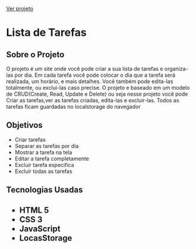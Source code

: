 <a href="https://lucascmo8.github.io/Lista-de-Tarefas/index.html" target="_blank" rel="noopener noreferrer">Ver projeto</a>

<h1>Lista de Tarefas</h1>

<h2>Sobre o Projeto</h2>

<p>O projeto é um site onde você pode criar a sua lista de tarefas e organiza-las por dia. Em cada tarefa você pode colocar o dia que a tarefa será realizada, um horário, e mais detalhes. Você também pode edita-las totalmente, ou exclui-las caso precise. O projeto e baseado em um modelo de CRUD(Create, Read, Update e Delete) ou seja nesse projeto você pode Criar as tarefas,ver as tarefas criadas, edita-las e excluir-las. Todos as tarefas ficam guardadas no localstorage do navegador</p>

<h2>Objetivos</h2>
<ul>
<li> Criar tarefas
<li> Separar as tarefas por dia
<li> Mostrar a tarefa na tela
<li> Editar a tarefa completamente
<li> Excluir tarefa especifica
<li> Excluir todas as tarefas
</ul>

<h2>Tecnologias Usadas<h2>
<ul>
  <li>HTML 5
  <li>CSS 3
  <li>JavaScript
  <li>LocasStorage
</ul>
